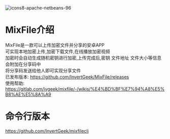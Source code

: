 ![icons8-apache-netbeans-96](https://gitlab.com/ivgeek/mixfile/-/wikis/uploads/a7fb84d133a793b51472d58ebbad909b/icons8-apache-netbeans-96.png)
# MixFile介绍
MixFile是一款可以上传加密文件并分享的安卓APP \
可实现本地加密上传,加密下载文件,在线播放加密视频 \
加密时会自动生成随机密钥进行加密,上传完成后,密钥 文件地址 文件大小等信息会附加在分享码中 \
将分享码发送给他人即可实现分享文件 \
已发布版本: https://github.com/InvertGeek/MixFile/releases \
使用帮助: https://gitlab.com/ivgeek/mixfile/-/wikis/%E4%BD%BF%E7%94%A8%E5%B8%AE%E5%8A%A9

# 命令行版本
https://github.com/InvertGeek/mixfilecli
